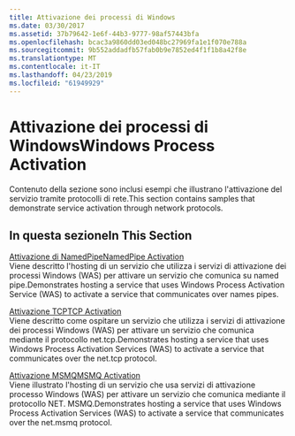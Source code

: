 ```yaml
---
title: Attivazione dei processi di Windows
ms.date: 03/30/2017
ms.assetid: 37b79642-1e6f-44b3-9777-98af57443bfa
ms.openlocfilehash: bcac3a9860dd03ed048bc27969fa1e1f070e788a
ms.sourcegitcommit: 9b552addadfb57fab0b9e7852ed4f1f1b8a42f8e
ms.translationtype: MT
ms.contentlocale: it-IT
ms.lasthandoff: 04/23/2019
ms.locfileid: "61949929"
---
```

# <a name="windows-process-activation"></a><span data-ttu-id="141bf-102">Attivazione dei processi di Windows</span><span class="sxs-lookup"><span data-stu-id="141bf-102">Windows Process Activation</span></span>
<span data-ttu-id="141bf-103">Contenuto della sezione sono inclusi esempi che illustrano l'attivazione del servizio tramite protocolli di rete.</span><span class="sxs-lookup"><span data-stu-id="141bf-103">This section contains samples that demonstrate service activation through network protocols.</span></span>  
  
## <a name="in-this-section"></a><span data-ttu-id="141bf-104">In questa sezione</span><span class="sxs-lookup"><span data-stu-id="141bf-104">In This Section</span></span>  
 [<span data-ttu-id="141bf-105">Attivazione di NamedPipe</span><span class="sxs-lookup"><span data-stu-id="141bf-105">NamedPipe Activation</span></span>](../../../../docs/framework/wcf/samples/namedpipe-activation.md)  
 <span data-ttu-id="141bf-106">Viene descritto l'hosting di un servizio che utilizza i servizi di attivazione dei processi Windows (WAS) per attivare un servizio che comunica su named pipe.</span><span class="sxs-lookup"><span data-stu-id="141bf-106">Demonstrates hosting a service that uses Windows Process Activation Service (WAS) to activate a service that communicates over names pipes.</span></span>  
  
 [<span data-ttu-id="141bf-107">Attivazione TCP</span><span class="sxs-lookup"><span data-stu-id="141bf-107">TCP Activation</span></span>](../../../../docs/framework/wcf/samples/tcp-activation.md)  
 <span data-ttu-id="141bf-108">Viene descritto come ospitare un servizio che utilizza i servizi di attivazione dei processi Windows (WAS) per attivare un servizio che comunica mediante il protocollo net.tcp.</span><span class="sxs-lookup"><span data-stu-id="141bf-108">Demonstrates hosting a service that uses Windows Process Activation Services (WAS) to activate a service that communicates over the net.tcp protocol.</span></span>

 [<span data-ttu-id="141bf-109">Attivazione MSMQ</span><span class="sxs-lookup"><span data-stu-id="141bf-109">MSMQ Activation</span></span>](../../../../docs/framework/wcf/samples/msmq-activation.md)  
 <span data-ttu-id="141bf-110">Viene illustrato l'hosting di un servizio che usa servizi di attivazione processo Windows (WAS) per attivare un servizio che comunica mediante il protocollo NET. MSMQ.</span><span class="sxs-lookup"><span data-stu-id="141bf-110">Demonstrates hosting a service that uses Windows Process Activation Services (WAS) to activate a service that communicates over the net.msmq protocol.</span></span>
